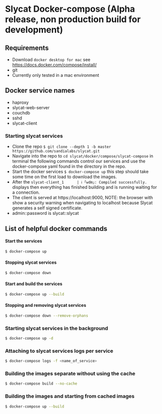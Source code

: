 # Slycat Docker-compose (Alpha release, non production build for development)
## Requirements
  - Download `docker desktop for mac` see https://docs.docker.com/compose/install/
  - git
  - Currently only tested in a mac environment
## Docker service names

- haproxy
- slycat-web-server
- couchdb
- sshd
- slycat-client

### Starting slycat services

- Clone the repo `$ git clone --depth 1 -b master https://github.com/sandialabs/slycat.git`
- Navigate into the repo to `cd slycat/docker/compose/slycat-compose` in terminal the following commands control our services and use the docker-compose yaml found in the directory in the repo.
- Start the docker services `$ docker-compose up` this step should take some time on the first load to download the images.
- After the `slycat-client_1      | ℹ ｢wdm｣: Compiled successfully.` displays then everything has finished building and is running waiting for a connection.
- The client is served at https://localhost:9000, NOTE: the browser with show a security warning when navigating to localhost because Slycat generates a self signed certificate.
- admin::password is slycat::slycat
## List of helpful docker commands

#### Start the services

```bash
$ docker-compose up
```

#### Stopping slycat services
```bash
$ docker-compose down
```

#### Start and build the services

```bash
$ docker-compose up --build
```

#### Stopping and removing slycat services
```bash
$ docker-compose down --remove-orphans 
```


### Starting slycat services in the background
```bash
$ docker-compose up -d
```


### Attaching to slycat services logs per service
```bash
$ docker-compose logs -f <name_of_service>
```

### Building the images separate without using the cache
```bash
$ docker-compose build --no-cache
```

### Building the images and starting from cached images
```bash
$ docker-compose up --build
```
